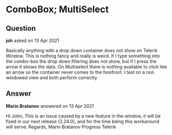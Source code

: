 # ComboBox; MultiSelect

## Question

**joh** asked on 13 Apr 2021

Basically anything with a drop down container does not show on Telerik Window. This is nothing fancy and really is weird. If I type something into the combo-box the drop down filtering does not show, but if I press the arrow it shows the data. On Multiselect there is nothing available to click like an arrow so the container never comes to the forefront. I test on a non windowed view and both perform correctly.

## Answer

**Marin Bratanov** answered on 13 Apr 2021

Hi John, This is an issue caused by a new feature in the window, it will be fixed in our next release (2.24.0), and for the time being this workaround will serve: <style>.k-animation-container { z-index: 15000;
}
</style> Regards, Marin Bratanov Progress Telerik
